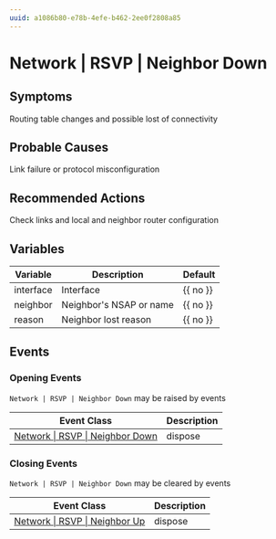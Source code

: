 ```yaml
---
uuid: a1086b80-e78b-4efe-b462-2ee0f2808a85
---
```

# Network | RSVP | Neighbor Down

## Symptoms

Routing table changes and possible lost of connectivity

## Probable Causes

Link failure or protocol misconfiguration

## Recommended Actions

Check links and local and neighbor router configuration

## Variables

Variable | Description | Default
--- | --- | ---
interface | Interface | {{ no }}
neighbor | Neighbor's NSAP or name | {{ no }}
reason | Neighbor lost reason | {{ no }}

## Events

### Opening Events
`Network | RSVP | Neighbor Down` may be raised by events

Event Class | Description
--- | ---
[Network \| RSVP \| Neighbor Down](../../../event-classes/network/rsvp/neighbor-down.md) | dispose

### Closing Events
`Network | RSVP | Neighbor Down` may be cleared by events

Event Class | Description
--- | ---
[Network \| RSVP \| Neighbor Up](../../../event-classes/network/rsvp/neighbor-up.md) | dispose
